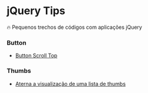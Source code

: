 # jQuery Tips
:fire: Pequenos trechos de códigos com aplicações jQuery

### Button
- [Button Scroll Top](https://github.com/theandersonn/jquery-tips/blob/master/tips/hide-show-thumb-list.html) 


### Thumbs
- [Aterna a visualização de uma lista de thumbs](https://github.com/theandersonn/jquery-tips/blob/master/tips/hide-show-thumb-list.html) 
